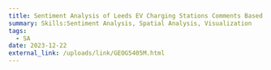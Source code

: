 ```yaml
---
title: Sentiment Analysis of Leeds EV Charging Stations Comments Based on Zap-Map
summary: Skills:Sentiment Analysis, Spatial Analysis, Visualization
tags:
  - SA
date: 2023-12-22
external_link: /uploads/link/GEOG5405M.html
---
```

